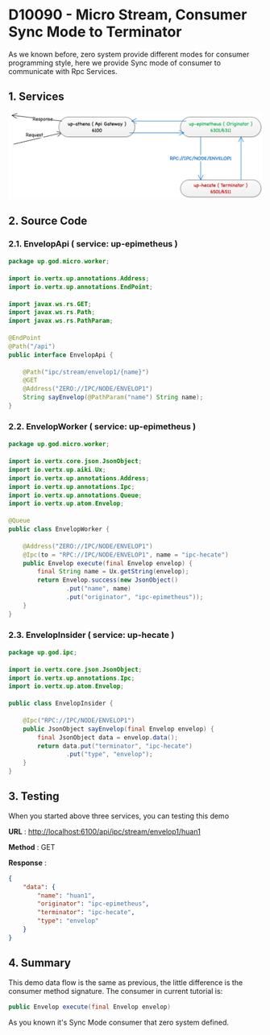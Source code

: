 # D10090 - Micro Stream, Consumer Sync Mode to Terminator

As we known before, zero system provide different modes for consumer programming style, here we provide Sync mode of consumer to communicate with Rpc Services.

## 1. Services

![](/doc/image/d10090-1.png)

## 2. Source Code

### 2.1. EnvelopApi \( service: up-epimetheus \)

```java
package up.god.micro.worker;

import io.vertx.up.annotations.Address;
import io.vertx.up.annotations.EndPoint;

import javax.ws.rs.GET;
import javax.ws.rs.Path;
import javax.ws.rs.PathParam;

@EndPoint
@Path("/api")
public interface EnvelopApi {

    @Path("ipc/stream/envelop1/{name}")
    @GET
    @Address("ZERO://IPC/NODE/ENVELOP1")
    String sayEnvelop(@PathParam("name") String name);
}
```

### 2.2. EnvelopWorker \( service: up-epimetheus \)

```java
package up.god.micro.worker;

import io.vertx.core.json.JsonObject;
import io.vertx.up.aiki.Ux;
import io.vertx.up.annotations.Address;
import io.vertx.up.annotations.Ipc;
import io.vertx.up.annotations.Queue;
import io.vertx.up.atom.Envelop;

@Queue
public class EnvelopWorker {

    @Address("ZERO://IPC/NODE/ENVELOP1")
    @Ipc(to = "RPC://IPC/NODE/ENVELOP1", name = "ipc-hecate")
    public Envelop execute(final Envelop envelop) {
        final String name = Ux.getString(envelop);
        return Envelop.success(new JsonObject()
                .put("name", name)
                .put("originator", "ipc-epimetheus"));
    }
}
```

### 2.3. EnvelopInsider \( service: up-hecate \)

```java
package up.god.ipc;

import io.vertx.core.json.JsonObject;
import io.vertx.up.annotations.Ipc;
import io.vertx.up.atom.Envelop;

public class EnvelopInsider {

    @Ipc("RPC://IPC/NODE/ENVELOP1")
    public JsonObject sayEnvelop(final Envelop envelop) {
        final JsonObject data = envelop.data();
        return data.put("terminator", "ipc-hecate")
                .put("type", "envelop");
    }
}
```

## 3. Testing

When you started above three services, you can testing this demo

**URL** : [http://localhost:6100/api/ipc/stream/envelop1/huan1](http://localhost:6100/api/ipc/stream/envelop1/huan1)

**Method** : GET

**Response** :

```json
{
    "data": {
        "name": "huan1",
        "originator": "ipc-epimetheus",
        "terminator": "ipc-hecate",
        "type": "envelop"
    }
}
```

## 4. Summary

This demo data flow is the same as previous, the little difference is the consumer method signature. The consumer in current tutorial is:

```java
public Envelop execute(final Envelop envelop)
```

As you known it's Sync Mode consumer that zero system defined.

